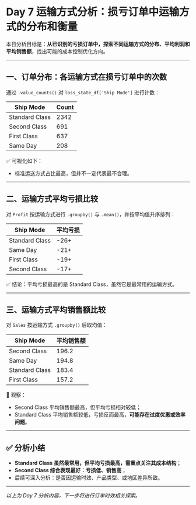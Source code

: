 
# Day 7 运输方式分析：损亏订单中运输方式的分布和衡量

本日分析目标是：**从已识别的亏损订单中，探索不同运输方式的分布、平均利润和平均销售额**，找出可能的成本控制优化方向。

---

## 一、订单分布：各运输方式在损亏订单中的次数

通过 `.value_counts()` 对 `loss_state_df['Ship Mode']` 进行计数：

| Ship Mode       | Count |
|----------------|-------|
| Standard Class | 2342  |
| Second Class   | 691   |
| First Class    | 637   |
| Same Day       | 208   |

✅ 可视化如下：

- 标准运送方式占比最高，但并不一定代表最不合理。

---

## 二、运输方式平均亏损比较

对 `Profit` 按运输方式进行 `.groupby()` 与 `.mean()`，并按平均值升序排列：

| Ship Mode       | 平均亏损 |
|----------------|----------|
| Standard Class | -26+     |
| Same Day       | -21+     |
| First Class    | -19+     |
| Second Class   | -17+     |

✅ 结论：平均亏损最高的是 Standard Class，虽然它是最常用的运输方式。

---

## 三、运输方式平均销售额比较

对 `Sales` 按运输方式 `.groupby()` 后取均值：

| Ship Mode       | 平均销售额 |
|----------------|------------|
| Second Class   | 196.2      |
| Same Day       | 194.8      |
| Standard Class | 183.4      |
| First Class    | 157.2      |

📌 观察：
- Second Class 平均销售额最高，但平均亏损相对较低；
- Standard Class 平均销售额较低，亏损反而最高，**可能存在过度优惠或效率问题**。

---

## ✅ 分析小结

- **Standard Class 虽然最常用，但平均亏损最高，需重点关注其成本结构**；
- **Second Class 综合表现最好：亏损低、销售高**；
- 后续可深入分析：是否因运输时效、产品类型、或地区差异所致。

---

*以上为 Day 7 分析内容，下一步将进行订单时效相关探索。*
